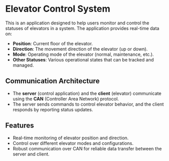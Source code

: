 # Elevator Control System

This is an application designed to help users monitor and control the statuses of elevators in a system. The application provides real-time data on:

- **Position**: Current floor of the elevator.
- **Direction**: The movement direction of the elevator (up or down).
- **Mode**: Operating mode of the elevator (normal, maintenance, etc.).
- **Other Statuses**: Various operational states that can be tracked and managed.

## Communication Architecture

- The **server** (control application) and the **client** (elevator) communicate using the **CAN** (Controller Area Network) protocol.
- The server sends commands to control elevator behavior, and the client responds by reporting status updates.

## Features

- Real-time monitoring of elevator position and direction.
- Control over different elevator modes and configurations.
- Robust communication over CAN for reliable data transfer between the server and client.
